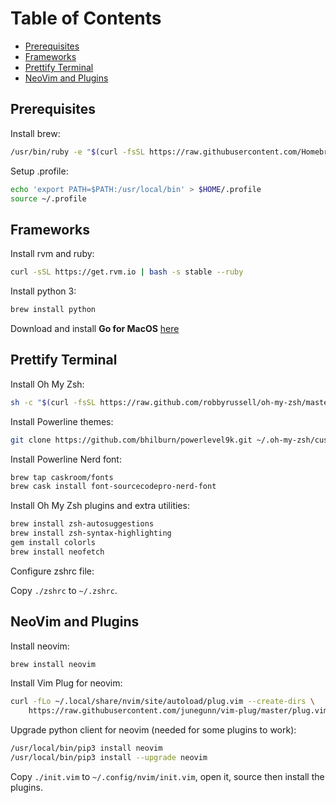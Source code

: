# Table of Contents

<!-- vim-markdown-toc GFM -->

* [Prerequisites](#prerequisites)
* [Frameworks](#frameworks)
* [Prettify Terminal](#prettify-terminal)
* [NeoVim and Plugins](#neovim-and-plugins)

<!-- vim-markdown-toc -->

## Prerequisites

Install brew:

```bash
/usr/bin/ruby -e "$(curl -fsSL https://raw.githubusercontent.com/Homebrew/install/master/install)"
```

Setup .profile:

```bash
echo 'export PATH=$PATH:/usr/local/bin' > $HOME/.profile
source ~/.profile
```

## Frameworks

Install rvm and ruby:

```bash
curl -sSL https://get.rvm.io | bash -s stable --ruby
```

Install python 3:

```bash
brew install python
```

Download and install __Go for MacOS__ [here](https://golang.org/doc/install)

## Prettify Terminal

Install Oh My Zsh:

```bash
sh -c "$(curl -fsSL https://raw.github.com/robbyrussell/oh-my-zsh/master/tools/install.sh)"
```

Install Powerline themes:

```bash
git clone https://github.com/bhilburn/powerlevel9k.git ~/.oh-my-zsh/custom/themes/powerlevel9k
```

Install Powerline Nerd font:

```bash
brew tap caskroom/fonts
brew cask install font-sourcecodepro-nerd-font
```

Install Oh My Zsh plugins and extra utilities:

```bash
brew install zsh-autosuggestions
brew install zsh-syntax-highlighting
gem install colorls
brew install neofetch
```

Configure zshrc file:

Copy `./zshrc` to `~/.zshrc`.

## NeoVim and Plugins

Install neovim:

```bash
brew install neovim
```

Install Vim Plug for neovim:

```bash
curl -fLo ~/.local/share/nvim/site/autoload/plug.vim --create-dirs \
    https://raw.githubusercontent.com/junegunn/vim-plug/master/plug.vim
```

Upgrade python client for neovim (needed for some plugins to work):

```bash
/usr/local/bin/pip3 install neovim
/usr/local/bin/pip3 install --upgrade neovim
```

Copy `./init.vim` to `~/.config/nvim/init.vim`, open it, source then install the plugins.

